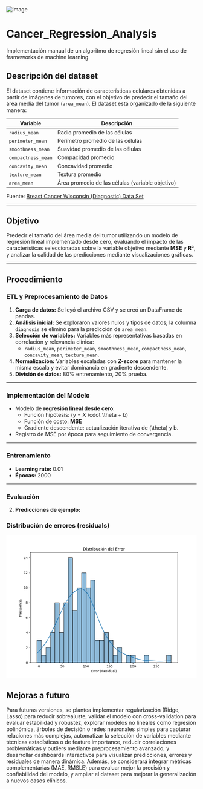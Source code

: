 
<img width="950" height="200" alt="image" src="https://github.com/user-attachments/assets/be0944e4-6832-4f6c-88a1-86610d295907" />

# Cancer_Regression_Analysis

Implementación manual de un algoritmo de regresión lineal sin el uso de frameworks de machine learning.  

## Descripción del dataset

El dataset contiene información de características celulares obtenidas a partir de imágenes de tumores, con el objetivo de predecir el tamaño del área media del tumor (`area_mean`). El dataset está organizado de la siguiente manera:

| Variable                  | Descripción |
|----------------------------|-------------|
| `radius_mean`              | Radio promedio de las células |
| `perimeter_mean`           | Perímetro promedio de las células |
| `smoothness_mean`          | Suavidad promedio de las células |
| `compactness_mean`         | Compacidad promedio |
| `concavity_mean`           | Concavidad promedio |
| `texture_mean`             | Textura promedio |
| `area_mean`                | Área promedio de las células (variable objetivo) |

Fuente: [Breast Cancer Wisconsin (Diagnostic) Data Set](https://www.kaggle.com/datasets/uciml/breast-cancer-wisconsin-data)

---

## Objetivo

Predecir el tamaño del área media del tumor utilizando un modelo de regresión lineal implementado desde cero, evaluando el impacto de las características seleccionadas sobre la variable objetivo mediante **MSE** y **R²**, y analizar la calidad de las predicciones mediante visualizaciones gráficas.

---

## Procedimiento

### ETL y Preprocesamiento de Datos

1. **Carga de datos:** Se leyó el archivo CSV y se creó un DataFrame de pandas.  
2. **Análisis inicial:** Se exploraron valores nulos y tipos de datos; la columna `diagnosis` se eliminó para la predicción de `area_mean`.  
3. **Selección de variables:** Variables más representativas basadas en correlación y relevancia clínica:  
   - `radius_mean`, `perimeter_mean`, `smoothness_mean`, `compactness_mean`, `concavity_mean`, `texture_mean`.  
4. **Normalización:** Variables escaladas con **Z-score** para mantener la misma escala y evitar dominancia en gradiente descendente.  
5. **División de datos:** 80% entrenamiento, 20% prueba.

---

### Implementación del Modelo

- Modelo de **regresión lineal desde cero**:  
  - Función hipótesis: \(y = X \cdot \theta + b\)  
  - Función de costo: **MSE**  
  - Gradiente descendente: actualización iterativa de \(\theta\) y b.  
- Registro de MSE por época para seguimiento de convergencia.

---

### Entrenamiento

- **Learning rate:** 0.01  
- **Épocas:** 2000  

---

### Evaluación



2. **Predicciones de ejemplo:**


### Distribución de errores (residuals)
![Distribución de errores](distribucion_error.png)  


## Mejoras a futuro

Para futuras versiones, se plantea implementar regularización (Ridge, Lasso) para reducir sobreajuste, validar el modelo con cross-validation para evaluar estabilidad y robustez, explorar modelos no lineales como regresión polinómica, árboles de decisión o redes neuronales simples para capturar relaciones más complejas, automatizar la selección de variables mediante técnicas estadísticas o de feature importance, reducir correlaciones problemáticas y outliers mediante preprocesamiento avanzado, y desarrollar dashboards interactivos para visualizar predicciones, errores y residuales de manera dinámica. Además, se considerará integrar métricas complementarias (MAE, RMSLE) para evaluar mejor la precisión y confiabilidad del modelo, y ampliar el dataset para mejorar la generalización a nuevos casos clínicos.
